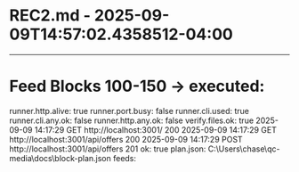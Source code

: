 # REC2.md - 2025-09-09T14:57:02.4358512-04:00
----
# Feed Blocks 100-150  → executed: 
runner.http.alive: true
runner.port.busy: false
runner.cli.used: true
runner.cli.any.ok: false
runner.http.any.ok: false
verify.files.ok: true
2025-09-09 14:17:29 GET http://localhost:3001/ 200
2025-09-09 14:17:29 GET http://localhost:3001/api/offers 200
2025-09-09 14:17:29 POST http://localhost:3001/api/offers 201
ok: true
plan.json: C:\Users\chase\qc-media\docs\block-plan.json
feeds: 